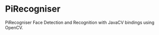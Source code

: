 PiRecogniser
============

PiRecogniser Face Detection and Recognition with JavaCV bindings using OpenCV.